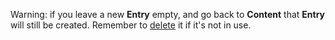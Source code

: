 Warning: if you leave a new **Entry** empty, and go back to **Content** that **Entry** will still be created. Remember to [delete](./deleteEntry) it if it's not in use.